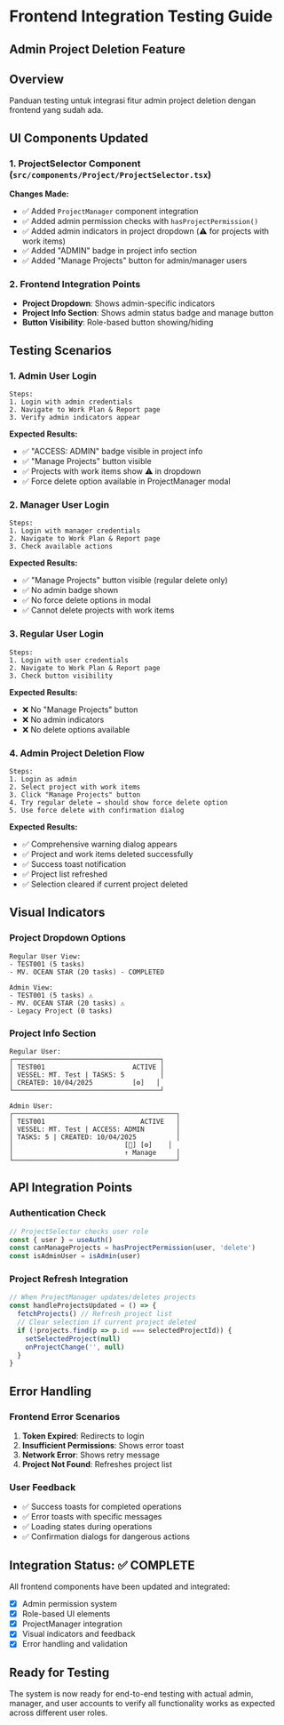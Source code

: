 # Frontend Integration Testing Guide
## Admin Project Deletion Feature

## Overview
Panduan testing untuk integrasi fitur admin project deletion dengan frontend yang sudah ada.

## UI Components Updated

### 1. ProjectSelector Component (`src/components/Project/ProjectSelector.tsx`)
**Changes Made:**
- ✅ Added `ProjectManager` component integration
- ✅ Added admin permission checks with `hasProjectPermission()`
- ✅ Added admin indicators in project dropdown (⚠️ for projects with work items)
- ✅ Added "ADMIN" badge in project info section
- ✅ Added "Manage Projects" button for admin/manager users

### 2. Frontend Integration Points
- **Project Dropdown**: Shows admin-specific indicators
- **Project Info Section**: Shows admin status badge and manage button
- **Button Visibility**: Role-based button showing/hiding

## Testing Scenarios

### 1. **Admin User Login**
```
Steps:
1. Login with admin credentials
2. Navigate to Work Plan & Report page
3. Verify admin indicators appear
```

**Expected Results:**
- ✅ "ACCESS: ADMIN" badge visible in project info
- ✅ "Manage Projects" button visible
- ✅ Projects with work items show ⚠️ in dropdown
- ✅ Force delete option available in ProjectManager modal

### 2. **Manager User Login**  
```
Steps:
1. Login with manager credentials
2. Navigate to Work Plan & Report page
3. Check available actions
```

**Expected Results:**
- ✅ "Manage Projects" button visible (regular delete only)
- ✅ No admin badge shown
- ✅ No force delete options in modal
- ✅ Cannot delete projects with work items

### 3. **Regular User Login**
```
Steps:
1. Login with user credentials  
2. Navigate to Work Plan & Report page
3. Check button visibility
```

**Expected Results:**
- ❌ No "Manage Projects" button
- ❌ No admin indicators
- ❌ No delete options available

### 4. **Admin Project Deletion Flow**
```
Steps:
1. Login as admin
2. Select project with work items
3. Click "Manage Projects" button
4. Try regular delete → should show force delete option
5. Use force delete with confirmation dialog
```

**Expected Results:**
- ✅ Comprehensive warning dialog appears
- ✅ Project and work items deleted successfully
- ✅ Success toast notification
- ✅ Project list refreshed
- ✅ Selection cleared if current project deleted

## Visual Indicators

### Project Dropdown Options
```
Regular User View:
- TEST001 (5 tasks)
- MV. OCEAN STAR (20 tasks) - COMPLETED

Admin View:  
- TEST001 (5 tasks) ⚠️
- MV. OCEAN STAR (20 tasks) ⚠️
- Legacy Project (0 tasks)
```

### Project Info Section
```
Regular User:
┌─────────────────────────────────────┐
│ TEST001                      ACTIVE │
│ VESSEL: MT. Test | TASKS: 5         │
│ CREATED: 10/04/2025          [⚙️]   │
└─────────────────────────────────────┘

Admin User:
┌─────────────────────────────────────────┐
│ TEST001                        ACTIVE   │  
│ VESSEL: MT. Test | ACCESS: ADMIN        │
│ TASKS: 5 | CREATED: 10/04/2025          │
│                            [👥] [⚙️]    │
│                            ↑ Manage     │
└─────────────────────────────────────────┘
```

## API Integration Points

### Authentication Check
```typescript
// ProjectSelector checks user role
const { user } = useAuth()
const canManageProjects = hasProjectPermission(user, 'delete')
const isAdminUser = isAdmin(user)
```

### Project Refresh Integration
```typescript
// When ProjectManager updates/deletes projects
const handleProjectsUpdated = () => {
  fetchProjects() // Refresh project list
  // Clear selection if current project deleted
  if (!projects.find(p => p.id === selectedProjectId)) {
    setSelectedProject(null)
    onProjectChange('', null)
  }
}
```

## Error Handling

### Frontend Error Scenarios
1. **Token Expired**: Redirects to login
2. **Insufficient Permissions**: Shows error toast
3. **Network Error**: Shows retry message
4. **Project Not Found**: Refreshes project list

### User Feedback
- ✅ Success toasts for completed operations
- ✅ Error toasts with specific messages  
- ✅ Loading states during operations
- ✅ Confirmation dialogs for dangerous actions

## Integration Status: ✅ COMPLETE

All frontend components have been updated and integrated:
- [x] Admin permission system
- [x] Role-based UI elements  
- [x] ProjectManager integration
- [x] Visual indicators and feedback
- [x] Error handling and validation

## Ready for Testing

The system is now ready for end-to-end testing with actual admin, manager, and user accounts to verify all functionality works as expected across different user roles.